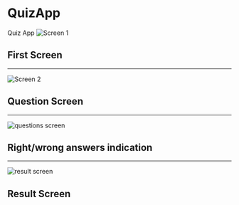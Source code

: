 # QuizApp
Quiz App
![Screen 1](https://user-images.githubusercontent.com/52866767/108878490-51e92200-7626-11eb-9303-3c689de5e310.jpg)
## First Screen
---
![Screen 2](https://user-images.githubusercontent.com/52866767/108878630-76dd9500-7626-11eb-93f9-26ff58fd5fc8.jpg)
## Question Screen
---
![questions screen](https://user-images.githubusercontent.com/52866767/108878838-a4c2d980-7626-11eb-9091-d7f48c76198b.jpg)
## Right/wrong answers indication
---
![result screen](https://user-images.githubusercontent.com/52866767/108878858-a9878d80-7626-11eb-9189-b73a3fe36997.jpg)
## Result Screen

